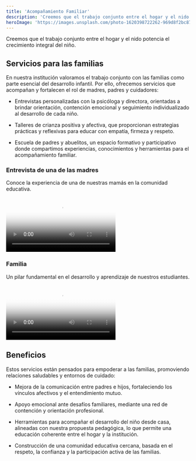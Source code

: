 ```yaml
---
title: 'Acompañamiento Familiar'
description: 'Creemos que el trabajo conjunto entre el hogar y el nido potencia el crecimiento integral del niño.'
heroImage: 'https://images.unsplash.com/photo-1620398722262-969d8f2bc875?q=80&w=2070&auto=format&fit=crop&ixlib=rb-4.1.0&ixid=M3wxMjA3fDB8MHxwaG90by1wYWdlfHx8fGVufDB8fHx8fA%3D%3D'
---
```


Creemos que el trabajo conjunto entre el hogar y el nido potencia el crecimiento integral del niño.

## Servicios para las familias

En nuestra institución valoramos el trabajo conjunto con las familias como parte esencial del desarrollo infantil. Por ello, ofrecemos servicios que acompañan y fortalecen el rol de madres, padres y cuidadores:

- Entrevistas personalizadas con la psicóloga y directora, orientadas a brindar orientación, contención emocional y seguimiento individualizado al desarrollo de cada niño.

- Talleres de crianza positiva y afectiva, que proporcionan estrategias prácticas y reflexivas para educar con empatía, firmeza y respeto.

- Escuela de padres y abuelitos, un espacio formativo y participativo donde compartimos experiencias, conocimientos y herramientas para el acompañamiento familiar.

### Entrevista de una de las madres

Conoce la experiencia de una de nuestras mamás en la comunidad educativa.

<div class="bg-black rounded-lg p-4 my-8">
  <video class="w-full max-w-2xl mx-auto rounded-lg shadow-lg h-96 object-contain" controls poster="/images/video-thumbnail-entrevista.jpg">
    <source src="/videos/Entrevista.mp4" type="video/mp4">
    <p>Tu navegador no soporta videos HTML5. <a href="/videos/Entrevista.mp4">Descarga el video</a>.</p>
  </video>
</div>

### Familia

Un pilar fundamental en el desarrollo y aprendizaje de nuestros estudiantes.

<div class="bg-black rounded-lg p-4 my-8">
  <video class="w-full max-w-4xl mx-auto rounded-lg shadow-lg h-80 object-cover" controls poster="/images/video-thumbnail-familia.jpg">
    <source src="/videos/Familia.mp4" type="video/mp4">
    <p>Tu navegador no soporta videos HTML5. <a href="/videos/Familia.mp4">Descarga el video</a>.</p>
  </video>
</div>


## Beneficios

Estos servicios están pensados para empoderar a las familias, promoviendo relaciones saludables y entornos de cuidado:

- Mejora de la comunicación entre padres e hijos, fortaleciendo los vínculos afectivos y el entendimiento mutuo.

- Apoyo emocional ante desafíos familiares, mediante una red de contención y orientación profesional.

- Herramientas para acompañar el desarrollo del niño desde casa, alineadas con nuestra propuesta pedagógica, lo que permite una educación coherente entre el hogar y la institución.

- Construcción de una comunidad educativa cercana, basada en el respeto, la confianza y la participación activa de las familias.


